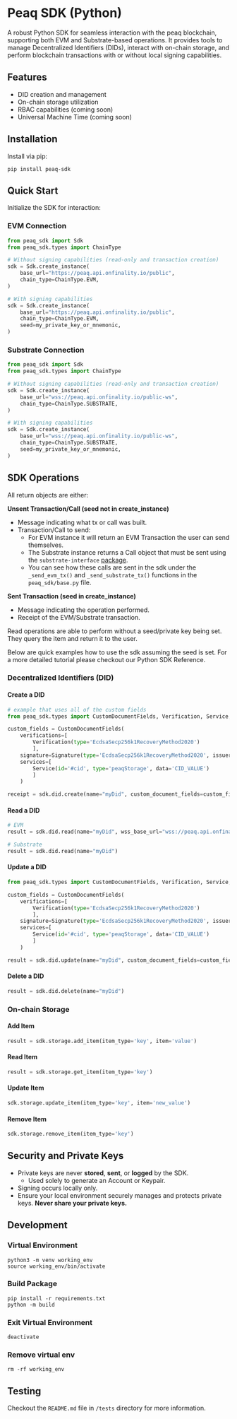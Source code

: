 # Peaq SDK (Python)

A robust Python SDK for seamless interaction with the peaq blockchain, supporting both EVM and Substrate-based operations. It provides tools to manage Decentralized Identifiers (DIDs), interact with on-chain storage, and perform blockchain transactions with or without local signing capabilities.

## Features
- DID creation and management
- On-chain storage utilization
- RBAC capabilities (coming soon)
- Universal Machine Time (coming soon)

## Installation
Install via pip:
```
pip install peaq-sdk
```

## Quick Start
Initialize the SDK for interaction:
### EVM Connection
```python
from peaq_sdk import Sdk
from peaq_sdk.types import ChainType

# Without signing capabilities (read-only and transaction creation)
sdk = Sdk.create_instance(
    base_url="https://peaq.api.onfinality.io/public",
    chain_type=ChainType.EVM,
)

# With signing capabilities
sdk = Sdk.create_instance(
    base_url="https://peaq.api.onfinality.io/public",
    chain_type=ChainType.EVM,
    seed=my_private_key_or_mnemonic,
)
```
### Substrate Connection
```python
from peaq_sdk import Sdk
from peaq_sdk.types import ChainType

# Without signing capabilities (read-only and transaction creation)
sdk = Sdk.create_instance(
    base_url="wss://peaq.api.onfinality.io/public-ws",
    chain_type=ChainType.SUBSTRATE,
)

# With signing capabilities
sdk = Sdk.create_instance(
    base_url="wss://peaq.api.onfinality.io/public-ws",
    chain_type=ChainType.SUBSTRATE,
    seed=my_private_key_or_mnemonic,
)
```

## SDK Operations
All return objects are either:

**Unsent Transaction/Call (seed not in create_instance)**
- Message indicating what tx or call was built.
- Transaction/Call to send:
    - For EVM instance it will return an EVM Transaction the user can send themselves.
    - The Substrate instance returns a Call object that must be sent using the `substrate-interface` [package](https://pypi.org/project/substrate-interface/).
    - You can see how these calls are sent in the sdk under the `_send_evm_tx()` and `_send_substrate_tx()` functions in the `peaq_sdk/base.py` file.

**Sent Transaction (seed in create_instance)**
- Message indicating the operation performed.
- Receipt of the EVM/Substrate transaction.

Read operations are able to perform without a seed/private key being set.
They query the item and return it to the user.

Below are quick examples how to use the sdk assuming the seed is set. For a more detailed
tutorial please checkout our Python SDK Reference.

### Decentralized Identifiers (DID)
#### Create a DID
```python
# example that uses all of the custom fields
from peaq_sdk.types import CustomDocumentFields, Verification, Service, Signature

custom_fields = CustomDocumentFields(
    verifications=[
        Verification(type='EcdsaSecp256k1RecoveryMethod2020')
        ],
    signature=Signature(type='EcdsaSecp256k1RecoveryMethod2020', issuer='0x9Eeab1aCcb1A701aEfAB00F3b8a275a39646641E', hash='0xGENERATED_HASH'),
    services=[
        Service(id='#cid', type='peaqStorage', data='CID_VALUE')
        ]
    )

receipt = sdk.did.create(name="myDid", custom_document_fields=custom_fields)
```
#### Read a DID
```python
# EVM
result = sdk.did.read(name="myDid", wss_base_url="wss://peaq.api.onfinality.io/public-ws")

# Substrate
result = sdk.did.read(name="myDid")
```
#### Update a DID
```python
from peaq_sdk.types import CustomDocumentFields, Verification, Service, Signature

custom_fields = CustomDocumentFields(
    verifications=[
        Verification(type='EcdsaSecp256k1RecoveryMethod2020')
        ],
    signature=Signature(type='EcdsaSecp256k1RecoveryMethod2020', issuer='0x9Eeab1aCcb1A701aEfAB00F3b8a275a39646641C', hash='0xGENERATED_HASH'),
    services=[
        Service(id='#cid', type='peaqStorage', data='CID_VALUE')
        ]
    )

result = sdk.did.update(name="myDid", custom_document_fields=custom_fields)
```
#### Delete a DID
```python
result = sdk.did.delete(name="myDid")
```

### On-chain Storage
#### Add Item
```python
result = sdk.storage.add_item(item_type='key', item='value')
```
#### Read Item
```python
result = sdk.storage.get_item(item_type='key')
```
#### Update Item
```python
sdk.storage.update_item(item_type='key', item='new_value')
```
#### Remove Item
```python
sdk.storage.remove_item(item_type='key')
```

## Security and Private Keys
- Private keys are never **stored**, **sent**, or **logged** by the SDK.
    - Used solely to generate an Account or Keypair.
- Signing occurs locally only.
- Ensure your local environment securely manages and protects private keys. **Never share your private keys.**

## Development
### Virtual Environment
```
python3 -m venv working_env
source working_env/bin/activate
```
### Build Package
```
pip install -r requirements.txt
python -m build
```
### Exit Virtual Environment
```
deactivate
```
### Remove virtual env
```
rm -rf working_env
```

## Testing
Checkout the `README.md` file in `/tests` directory for more information.